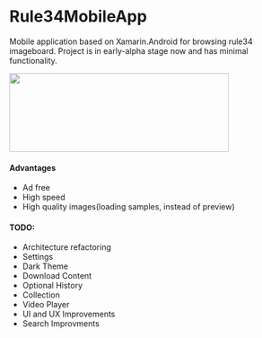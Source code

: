 # Rule34MobileApp
Mobile application based on Xamarin.Android for browsing rule34 imageboard. Project is in early-alpha stage now and has minimal functionality.

<img src="https://github.com/Garneg/Rule34MobileApp/blob/master/Images/Rule34%20logo.png" alt="" width="391" height="140" />

#### Advantages
- Ad free
- High speed
- High quality images(loading samples, instead of preview)

#### TODO:
- Architecture refactoring
- Settings
- Dark Theme
- Download Content
- Optional History
- Collection
- Video Player
- UI and UX Improvements
- Search Improvments
